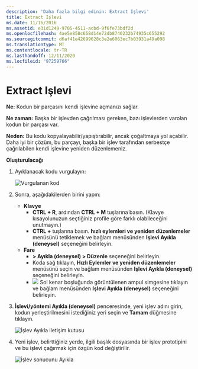 ```yaml
---
description: 'Daha fazla bilgi edinin: Extract Işlevi'
title: Extract Işlevi
ms.date: 11/16/2016
ms.assetid: e31d1249-9705-4511-acbd-9f6fe73bdf2d
ms.openlocfilehash: 4ae5e858c658d14e72db8740232b74935c655292
ms.sourcegitcommit: d6af41e42699628c3e2e6063ec7b03931a49a098
ms.translationtype: MT
ms.contentlocale: tr-TR
ms.lasthandoff: 12/11/2020
ms.locfileid: "97259766"
---
```

# <a name="extract-function"></a>Extract Işlevi

**Ne:** Kodun bir parçasını kendi işlevine açmanızı sağlar.

**Ne zaman:** Başka bir işlevden çağrılması gereken, bazı işlevlerden varolan kodun bir parçası var.

**Neden:** Bu kodu kopyalayabilir/yapıştırabilir, ancak çoğaltmaya yol açabilir.  Daha iyi bir çözüm, bu parçayı, başka bir işlev tarafından serbestçe çağrılabilen kendi işlevine yeniden düzenlemeniz.

**Oluşturulacağı**

1. Ayıklanacak kodu vurgulayın:

   ![Vurgulanan kod](images/extractfunction_highlight.png)

1. Sonra, aşağıdakilerden birini yapın:
   * **Klavye**
     * **CTRL + R**, ardından **CTRL + M** tuşlarına basın.  (Klavye kısayolunuzun seçtiğiniz profile göre farklı olabileceğini unutmayın.)
     * **CTRL +** tuşlarına basın. **hızlı eylemleri ve yeniden düzenlemeler** menüsünü tetiklemek ve bağlam menüsünden **Işlevi Ayıkla (deneysel)** seçeneğini belirleyin.
   * **Fare**
     * **> Ayıkla (deneysel) > Düzenle** seçeneğini belirleyin.
     * Koda sağ tıklayın, **Hızlı Eylemler ve yeniden düzenlemeler** menüsünü seçin ve bağlam menüsünden **Işlevi Ayıkla (deneysel)** seçeneğini belirleyin.
     * ![ ](images/bulb.png) Sol kenar boşluğunda görüntülenen ampul simgesine tıklayın ve bağlam menüsünden **Işlevi Ayıkla (deneysel)** seçeneğini belirleyin.

1. **İşlevi/yöntemi Ayıkla (deneysel)** penceresinde, yeni işlev adını girin, kodun yerleştirilmesini istediğiniz yeri seçin ve **Tamam** düğmesine tıklayın.

   ![İşlev Ayıkla iletişim kutusu](images/extractfunction_dialog.png)

1. Yeni işlev, belirttiğiniz yerde, ilgili başlık dosyasında bir işlev prototipini ve bu işlevi çağırmak için özgün kod değiştirilir.

   ![İşlev sonucunu Ayıkla](images/extractfunction_result.png)
